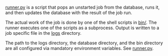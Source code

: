 [runner.py](runner.py) is a script that pops an unstarted job from the
database, runs it, and then updates the database with the result of the job
run.

The actual work of the job is done by one of the shell scripts in [bin/](bin).
The runner executes one of the scripts as a subprocess. Output is written
to a job specific file in the [logs](../logs) directory.

The path to the logs directory, the database directory, and the bin directory
are all configured via mandatory environment variables.  See
[runner.py](runner.py).
